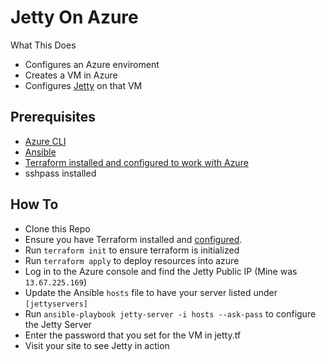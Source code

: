 # Jetty On Azure

What This Does

- Configures an Azure enviroment
- Creates a VM in Azure
- Configures [Jetty](https://www.eclipse.org/jetty/) on that VM


## Prerequisites

- [Azure CLI](https://docs.microsoft.com/en-us/cli/azure/install-azure-cli?view=azure-cli-latest)
- [Ansible](https://docs.ansible.com/ansible/latest/installation_guide/intro_installation.html)
- [Terraform installed and configured to work with Azure](https://docs.microsoft.com/en-us/azure/virtual-machines/linux/terraform-install-configure)
- sshpass installed

## How To

- Clone this Repo
- Ensure you have Terraform installed and [configured](https://docs.microsoft.com/en-us/azure/virtual-machines/linux/terraform-install-configure#configure-terraform-environment-variables).
- Run `terraform init` to ensure terraform is initialized
- Run `terraform apply` to deploy resources into azure
- Log in to the Azure console and find the Jetty Public IP (Mine was `13.67.225.169`)
- Update the Ansible `hosts` file to have your server listed under `[jettyservers]`
- Run `ansible-playbook jetty-server -i hosts --ask-pass` to configure the Jetty Server
- Enter the password that you set for the VM in jetty.tf
- Visit your site to see Jetty in action

